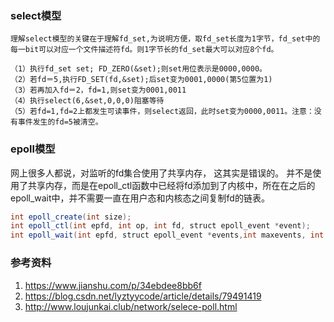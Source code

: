 


### select模型
```
理解select模型的关键在于理解fd_set,为说明方便，取fd_set长度为1字节，fd_set中的每一bit可以对应一个文件描述符fd。则1字节长的fd_set最大可以对应8个fd。

（1）执行fd_set set; FD_ZERO(&set);则set用位表示是0000,0000。
（2）若fd＝5,执行FD_SET(fd,&set);后set变为0001,0000(第5位置为1)
（3）若再加入fd＝2，fd=1,则set变为0001,0011
（4）执行select(6,&set,0,0,0)阻塞等待
（5）若fd=1,fd=2上都发生可读事件，则select返回，此时set变为0000,0011。注意：没有事件发生的fd=5被清空。

```








### epoll模型

网上很多人都说，对监听的fd集合使用了共享内存， 这其实是错误的。
并不是使用了共享内存，而是在epoll_ctl函数中已经将fd添加到了内核中，所在在之后的epoll_wait中，并不需要一直在用户态和内核态之间复制fd的链表。


```java
int epoll_create(int size);  
int epoll_ctl(int epfd, int op, int fd, struct epoll_event *event);                  //  注意这里是evnet, 为单个fd的注册的事件（读写等）
int epoll_wait(int epfd, struct epoll_event *events,int maxevents, int timeout);     //  这里为events， 用于接受回传的待处理的event数组。
```




### 参考资料
1. https://www.jianshu.com/p/34ebdee8bb6f
2. https://blog.csdn.net/lyztyycode/article/details/79491419
3. http://www.loujunkai.club/network/selece-poll.html